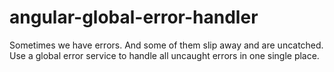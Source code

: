# angular-global-error-handler
Sometimes we have errors. And some of them slip away and are uncatched. Use a global error service to handle all uncaught errors in one single place.
